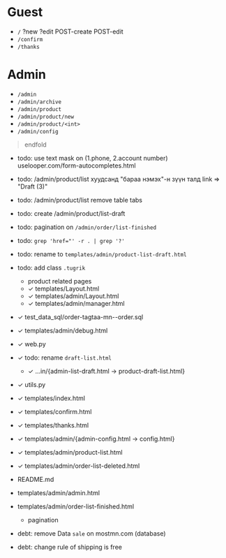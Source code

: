 # Guest
- `/`           ?new ?edit POST-create POST-edit
- `/confirm`
- `/thanks`

# Admin
- `/admin`
- `/admin/archive`
- `/admin/product`
- `/admin/product/new`
- `/admin/product/<int>`
- `/admin/config`
> endfold

- todo: use text mask on (1.phone, 2.account number)
  uselooper.com/form-autocompletes.html

- todo: /admin/product/list хуудсанд "бараа нэмэх"-н зүүн талд link => "Draft (3)"
- todo: /admin/product/list remove table tabs
- todo: create /admin/product/list-draft

- todo: pagination on `/admin/order/list-finished`
- todo: `grep 'href="' -r . | grep '?'`
- todo: rename to `templates/admin/product-list-draft.html`

- todo: add class `.tugrik`
  - product related pages
  - ✓ templates/Layout.html
  - ✓ templates/admin/Layout.html
  - ✓ templates/admin/manager.html
- ✓ test_data_sql/order-tagtaa-mn--order.sql
- ✓ templates/admin/debug.html
- ✓ web.py
- ✓ todo: rename `draft-list.html`
  - ✓ ...in/{admin-list-draft.html → product-draft-list.html}
- ✓ utils.py
- ✓ templates/index.html
- ✓ templates/confirm.html
- ✓ templates/thanks.html
- ✓ templates/admin/{admin-config.html → config.html}
- ✓ templates/admin/product-list.html
- ✓ templates/admin/order-list-deleted.html

- README.md
- templates/admin/admin.html
- templates/admin/order-list-finished.html
  - pagination

- debt: remove Data `sale` on mostmn.com (database)
- debt: change rule of shipping is free
